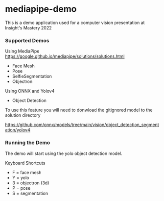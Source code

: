 # mediapipe-demo

This is a demo application used for a computer vision presentation at Insight's Mastery 2022

### Supported Demos

Using MediaPipe https://google.github.io/mediapipe/solutions/solutions.html

- Face Mesh
- Pose
- SelfieSegmentation
- Objectron

Using ONNX and Yolov4

- Object Detection

To use this feature you will need to donwload the gitignored model to the solution directory

https://github.com/onnx/models/tree/main/vision/object_detection_segmentation/yolov4

### Running the Demo

The demo will start using the yolo object detection model.

Keyboard Shortcuts

- F = face mesh
- Y = yolo
- 3 = objectron (3d)
- P = pose
- S = segmentation